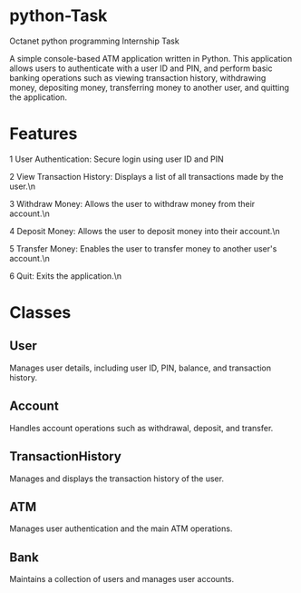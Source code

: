 # python-Task
Octanet  python programming Internship Task

A simple console-based ATM application written in Python. This application allows users to authenticate with a user ID and PIN, and perform basic banking operations such as viewing transaction history, withdrawing money, depositing money, transferring money to another user, and quitting the application.

# Features
1 User Authentication: Secure login using user ID and PIN

2 View Transaction History: Displays a list of all transactions made by the user.\n

3 Withdraw Money: Allows the user to withdraw money from their account.\n

4 Deposit Money: Allows the user to deposit money into their account.\n

5 Transfer Money: Enables the user to transfer money to another user's account.\n

6 Quit: Exits the application.\n

# Classes
## User
Manages user details, including user ID, PIN, balance, and transaction history.

## Account
Handles account operations such as withdrawal, deposit, and transfer.

## TransactionHistory
Manages and displays the transaction history of the user.

## ATM
Manages user authentication and the main ATM operations.

## Bank
Maintains a collection of users and manages user accounts.
